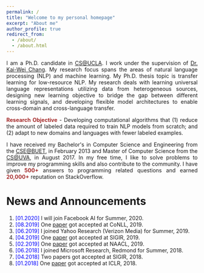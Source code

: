 ```yaml
---
permalink: /
title: "Welcome to my personal homepage"
excerpt: "About me"
author_profile: true
redirect_from: 
  - /about/
  - /about.html
---
```


<p align="justify">
I am a Ph.D. candidate in <a href="http://www.cs.ucla.edu/">CS@UCLA</a>.
  I work under the supervision of <a href="http://web.cs.ucla.edu/~kwchang/">Dr. Kai-Wei Chang</a>.
<!--   Previously I was a Ph.D. student at the <a href="http://www.cs.virginia.edu/">CS@UVA</a> from August 2015 to August 2017. In fall 2017, I moved to UCLA with my advisor <a href="http://web.cs.ucla.edu/~kwchang/">Dr. Kai-Wei Chang</a>.  -->
  My research focus spans the areas of natural language processing (NLP) and machine learning.
  My Ph.D. thesis topic is transfer learning for low-resource NLP. 
  My research deals with learning universal language representations utilizing data from heterogeneous sources, designing new learning objective to bridge the gap between different learning signals, and developing flexible model architectures to enable cross-domain and cross-language transfer.
</p>

<p align="justify">
  <b><font color="brown">Research Objective</font></b> -  Developing computational algorithms that (1) reduce the amount of labeled data required to train NLP models from scratch; and (2) adapt to new domains and languages with fewer labeled examples. 
</p>

<p align="justify">
I have received my Bachelor's in Computer Science and Engineering from the <a href="http://cse.buet.ac.bd/">CSE@BUET</a>, in February 2013 and Master of Computer Science from the <a href="http://www.cs.virginia.edu/">CS@UVA</a>, in August 2017. In my free time, I like to solve problems to improve my programming skills and also contribute to the community. I have given <b><font color="brown">500+</font></b> answers to programming related questions and earned <b><font color="brown">20,000+</font></b> reputation on StackOverflow.
</p>


News and Announcements
======
1. <span style="color:blue">[01.2020] </span>  I will join Facebook AI for Summer, 2020.
1. <span style="color:blue">[08.2019] </span>  One <a href="https://arxiv.org/abs/1909.09265">paper</a> got accepted at CoNLL, 2019.
1. <span style="color:blue">[06.2019] </span>  I joined Yahoo Research (Verizon Media) for Summer, 2019.
1. <span style="color:blue">[04.2019] </span>  One <a href="https://dl.acm.org/citation.cfm?doid=3331184.3331246">paper</a> got accepted at SIGIR, 2019.
1. <span style="color:blue">[02.2019] </span>  One <a href="https://arxiv.org/pdf/1811.00570.pdf">paper</a> got accepted at NAACL, 2019.
1. <span style="color:blue">[06.2018] </span>  I joined Microsoft Research, Redmond for Summer, 2018.
1. <span style="color:blue">[04.2018] </span>  Two papers got accepted at SIGIR, 2018.
1. <span style="color:blue">[01.2018] </span>  One <a href="https://openreview.net/pdf?id=SJ1nzBeA-">paper</a> got accepted at ICLR, 2018.

